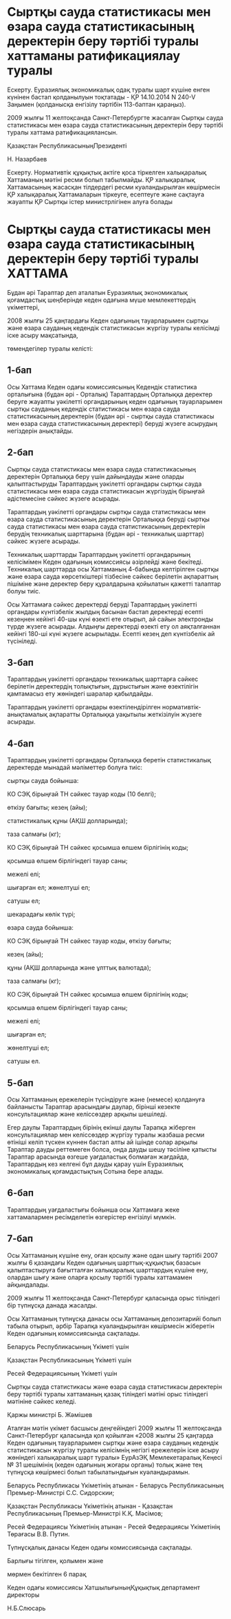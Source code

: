 # Сыртқы сауда статистикасы мен өзара сауда статистикасының деректерін беру тәртібі туралы хаттаманы ратификациялау туралы

Ескерту. Еуразиялық экономикалық одақ туралы шарт күшіне енген күнінен бастап қолданылуын тоқтатады - ҚР 14.10.2014 N 240-V Заңымен (қолданысқа енгізілу тәртібін 113-баптан қараңыз).

2009 жылғы 11 желтоқсанда Санкт-Петербургте жасалған Сыртқы сауда статистикасы мен өзара сауда статистикасының деректерін беру тәртібі туралы хаттама ратификациялансын.

Қазақстан РеспубликасыныңПрезиденті

Н. Назарбаев

Ескерту. Нормативтік құқықтық актіге қоса тіркелген халықаралық Хаттаманың мәтіні ресми болып табылмайды. ҚР халықаралық Хаттамасының жасасқан тілдердегі ресми куәландырылған көшірмесін ҚР халықаралық Хаттамаларын тіркеуге, есептеуге және сақтауға жауапты ҚР Сыртқы істер министрлігінен алуға болады

# Сыртқы сауда статистикасы мен өзара сауда статистикасының деректерін беру тәртібі туралы ХАТТАМА

Бұдан әрі Тараптар деп аталатын Еуразиялық экономикалық қоғамдастық шеңберінде кеден одағына мүше мемлекеттердің үкіметтері,

2008 жылғы 25 қаңтардағы Кеден одағының тауарларымен сыртқы және өзара сауданың кедендік статистикасын жүргізу туралы келісімді іске асыру мақсатында,

төмендегілер туралы келісті:

## 1-бап

Осы Хаттама Кеден одағы комиссиясының Кедендік статистика орталығына (бұдан әрі - Орталық) Тараптардың Орталыққа деректер беруге жауапты уәкілетті органдарының кеден одағының тауарларымен сыртқы сауданың кедендік статистикасы мен өзара сауда статистикасының деректерін (бұдан әрі - сыртқы сауда статистикасы мен өзара сауда статистикасының деректері) беруді жүзеге асырудың негіздерін анықтайды.

## 2-бап

Сыртқы сауда статистикасы мен өзара сауда статистикасының деректерін Орталыққа беру үшін дайындауды және оларды қалыптастыруды Тараптардың уәкілетті органдары сыртқы сауда статистикасы мен өзара сауда статистикасын жүргізудің бірыңғай әдістемесіне сәйкес жүзеге асырады.

Тараптардың уәкілетті органдары сыртқы сауда статистикасы мен өзара сауда статистикасының деректерін Орталыққа беруді сыртқы сауда статистикасы мен өзара сауда статистикасының деректерін берудің техникалық шарттарына (бұдан әрі - техникалық шарттар) сәйкес жүзеге асырады.

Техникалық шарттарды Тараптардың уәкілетті органдарының келісімімен Кеден одағының комиссиясы әзірлейді және бекітеді. Техникалық шарттарда осы Хаттаманың 4-бабында келтірілген сыртқы және өзара сауда көрсеткіштері тізбесіне сәйкес берілетін ақпараттың пішіміне және деректер беру құралдарына қойылатын қажетті талаптар болуы тиіс.

Осы Хаттамаға сәйкес деректерді беруді Тараптардың уәкілетті органдары күнтізбелік жылдың басынан бастап деректерді есепті кезеңнен кейінгі 40-шы күні өзекті ете отырып, ай сайын электронды түрде жүзеге асырады. Алдыңғы деректерді өзекті ету ол аяқталғаннан кейінгі 180-ші күні жүзеге асырылады. Есепті кезең деп күнтізбелік ай түсініледі.

## 3-бап

Тараптардың уәкілетті органдары техникалық шарттарға сәйкес берілетін деректердің толықтығын, дұрыстығын және өзектілігін қамтамасыз ету жөніндегі шаралар қабылдайды.

Тараптардың уәкілетті органдары өзектілендірілген нормативтік-анықтамалық ақпаратты Орталыққа уақытылы жеткізілуін жүзеге асырады.

## 4-бап

Тараптардың уәкілетті органдары Орталыққа беретін статистикалық деректерде мынадай мәліметтер болуға тиіс:

сыртқы сауда бойынша:

КО СЭҚ бірыңғай ТН сәйкес тауар коды (10 белгі);

өткізу бағыты; кезең (айы);

статистикалық құны (АҚШ долларында);

таза салмағы (кг);

КО СЭҚ бірыңғай ТН сәйкес қосымша өлшем бірлігінің коды;

қосымша өлшем бірлігіндегі тауар саны;

межелі елі;

шығарған ел; жөнелтуші ел;

сатушы ел;

шекарадағы көлік түрі;

өзара сауда бойынша:

КО СЭҚ бірыңғай ТН сәйкес тауар коды, өткізу бағыты;

кезең (айы);

құны (АҚШ долларында және ұлттық валютада);

таза салмағы (кг);

КО СЭҚ бірыңғай ТН сәйкес қосымша өлшем бірлігінің коды;

қосымша өлшем бірлігіндегі тауар саны;

межелі елі;

шығарған ел;

жөнелтуші ел;

сатушы ел.

## 5-бап

Осы Хаттаманың ережелерін түсіндіруге және (немесе) қолдануға байланысты Тараптар арасындағы даулар, бірінші кезекте консультациялар және келіссөздер арқылы шешіледі.

Егер даулы Тараптардың бірінің екінші даулы Тарапқа жіберген консультациялар мен келіссөздер жүргізу туралы жазбаша ресми өтініші келіп түскен күннен бастап алты ай ішінде солар арқылы Тараптар дауды реттемеген болса, онда дауды шешу тәсіліне қатысты Тараптар арасында өзгеше уағдаластық болмаған жағдайда, Тараптардың кез келгені бұл дауды қарау үшін Еуразиялық экономикалық қоғамдастықтың Сотына бере алады.

## 6-бап

Тараптардың уағдаластығы бойынша осы Хаттамаға жеке хаттамалармен ресімделетін өзгерістер енгізілуі мүмкін.

## 7-бап

Осы Хаттаманың күшіне ену, оған қосылу және одан шығу тәртібі 2007 жылғы 6 қазандағы Кеден одағының шарттық-құқықтық базасын қалыптастыруға бағытталған халықаралық шарттардың күшіне ену, олардан шығу және оларға қосылу тәртібі туралы хаттамамен айқындалады.

2009 жылғы 11 желтоқсанда Санкт-Петербург қаласында орыс тіліндегі бір түпнұсқа данада жасалды.

Осы Хаттаманың түпнұсқа данасы осы Хаттаманың депозитарийі болып табыла отырып, әрбір Тарапқа куәландырылған көшірмесін жіберетін Кеден одағының комиссиясында сақталады.

Беларусь Республикасының Үкіметі үшін

Қазақстан Республикасының Үкіметі үшін

Ресей Федерациясының Үкіметі үшін

Сыртқы сауда статистикасы және өзара сауда статистикасы деректерін беру тәртібі туралы хаттаманың қазақ тіліндегі мәтіні орыс тіліндегі мәтініне сәйкес келеді.

Қаржы министрі Б. Жәмішев

Аталған мәтін үкімет басшысы деңгейіндегі 2009 жылғы 11 желтоқсанда Санкт-Петербург қаласында қол қойылған «2008 жылғы 25 қаңтарда Кеден одағының тауарларымен сыртқы және өзара сауданың кедендік статистикасын жүргізу туралы келісімнің негізгі ережелерін іске асыру жөніндегі халықаралық шарт туралы» ЕурАзЭҚ Мемлекетаралық Кеңесі № 31 шешімінің (кеден одағының жоғары органы) толық және тең түпнұсқа көшірмесі болып табылатындығын куәландырамын.

Беларусь Республикасы Үкіметінің атынан - Беларусь Республикасының Премьер-Министрі С.С. Сидорскии;

Қазақстан Республикасы Үкіметінің атынан - Қазақстан Республикасының Премьер-Министрі К.Қ. Мәсімов;

Ресей Федерациясы Үкіметінің атынан - Ресей Федерациясы Үкіметінің Төрағасы В.В. Путин.

Түпнұсқалық данасы Кеден одағы комиссиясында сақталады.

Барлығы тігілген, қолымен және

мөрмен бекітілген 6 парақ

Кеден одағы комиссиясы ХатшылығыныңҚұқықтық департамент директоры

Н.Б.Слюсарь

